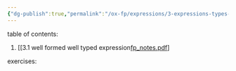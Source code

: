 ```yaml
---
{"dg-publish":true,"permalink":"/ox-fp/expressions/3-expressions-types-and-parametric-polymorphism/"}
---
```


table of contents:

1. [[3.1 well formed well typed expression[fp_notes.pdf](https://drive.google.com/file/d/1O1Oq5g9DEug96MbidHu_iYOwaDCYYNa2/view?usp=sharing)]

exercises: 